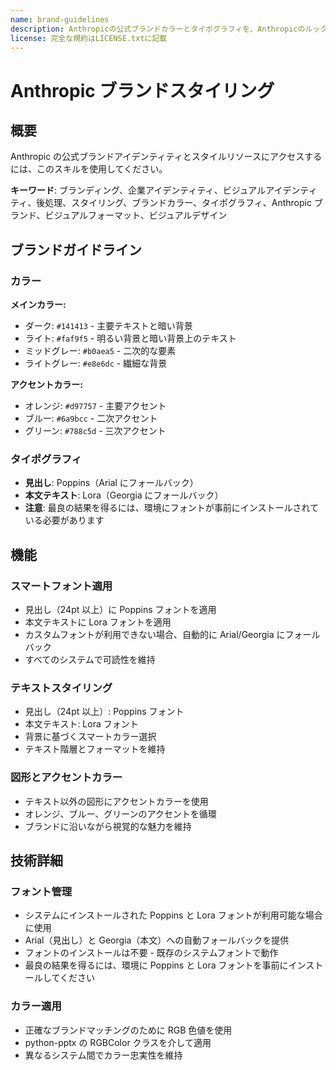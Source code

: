 ```yaml
---
name: brand-guidelines
description: Anthropicの公式ブランドカラーとタイポグラフィを、Anthropicのルック＆フィールが適用されるあらゆる種類の成果物に適用します。ブランドカラーやスタイルガイドライン、ビジュアルフォーマット、または企業デザイン標準が適用される場合に使用してください。
license: 完全な規約はLICENSE.txtに記載
---
```


# Anthropic ブランドスタイリング

## 概要

Anthropic の公式ブランドアイデンティティとスタイルリソースにアクセスするには、このスキルを使用してください。

**キーワード**: ブランディング、企業アイデンティティ、ビジュアルアイデンティティ、後処理、スタイリング、ブランドカラー、タイポグラフィ、Anthropic ブランド、ビジュアルフォーマット、ビジュアルデザイン

## ブランドガイドライン

### カラー

**メインカラー:**

- ダーク: `#141413` - 主要テキストと暗い背景
- ライト: `#faf9f5` - 明るい背景と暗い背景上のテキスト
- ミッドグレー: `#b0aea5` - 二次的な要素
- ライトグレー: `#e8e6dc` - 繊細な背景

**アクセントカラー:**

- オレンジ: `#d97757` - 主要アクセント
- ブルー: `#6a9bcc` - 二次アクセント
- グリーン: `#788c5d` - 三次アクセント

### タイポグラフィ

- **見出し**: Poppins（Arial にフォールバック）
- **本文テキスト**: Lora（Georgia にフォールバック）
- **注意**: 最良の結果を得るには、環境にフォントが事前にインストールされている必要があります

## 機能

### スマートフォント適用

- 見出し（24pt 以上）に Poppins フォントを適用
- 本文テキストに Lora フォントを適用
- カスタムフォントが利用できない場合、自動的に Arial/Georgia にフォールバック
- すべてのシステムで可読性を維持

### テキストスタイリング

- 見出し（24pt 以上）: Poppins フォント
- 本文テキスト: Lora フォント
- 背景に基づくスマートカラー選択
- テキスト階層とフォーマットを維持

### 図形とアクセントカラー

- テキスト以外の図形にアクセントカラーを使用
- オレンジ、ブルー、グリーンのアクセントを循環
- ブランドに沿いながら視覚的な魅力を維持

## 技術詳細

### フォント管理

- システムにインストールされた Poppins と Lora フォントが利用可能な場合に使用
- Arial（見出し）と Georgia（本文）への自動フォールバックを提供
- フォントのインストールは不要 - 既存のシステムフォントで動作
- 最良の結果を得るには、環境に Poppins と Lora フォントを事前にインストールしてください

### カラー適用

- 正確なブランドマッチングのために RGB 色値を使用
- python-pptx の RGBColor クラスを介して適用
- 異なるシステム間でカラー忠実性を維持
